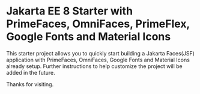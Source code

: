 # Jakarta EE 8 Starter with PrimeFaces, OmniFaces, PrimeFlex, Google Fonts and Material Icons

This starter project allows you to quickly start building a Jakarta Faces(JSF) application with PrimeFaces, OmniFaces, Google Fonts and Material Icons already setup.
Further instructions to help customize the project will be added in the future.

Thanks for visiting.
